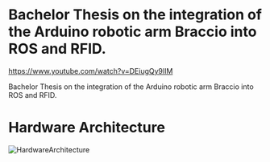 # Bachelor Thesis on the integration of the Arduino robotic arm Braccio into ROS and RFID.

https://www.youtube.com/watch?v=DEiugQy9lIM


Bachelor Thesis on the integration of the Arduino robotic arm Braccio into ROS and RFID.



# Hardware Architecture

![HardwareArchitecture](https://user-images.githubusercontent.com/34940932/82667738-bbbc4180-9c38-11ea-8a7e-1039cc52c6bf.jpg)

